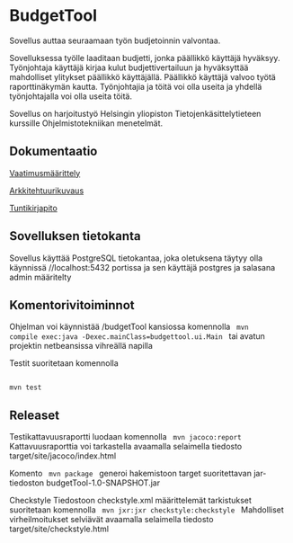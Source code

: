 # BudgetTool

Sovellus auttaa seuraamaan työn budjetoinnin valvontaa. 

Sovelluksessa työlle laaditaan budjetti, jonka päällikkö käyttäjä hyväksyy. Työnjohtaja käyttäjä kirjaa kulut budjettivertailuun 
ja hyväksyttää mahdolliset ylitykset päällikkö käyttäjällä. Päällikkö käyttäjä valvoo työtä raporttinäkymän kautta. Työnjohtajia 
ja töitä voi olla useita ja yhdellä työnjohtajalla voi olla useita töitä.

Sovellus on harjoitustyö Helsingin yliopiston Tietojenkäsittelytieteen kurssille Ohjelmistotekniikan menetelmät.

## Dokumentaatio

[Vaatimusmäärittely](https://github.com/Topi62/ot-harjoitustyo/blob/master/dokumentaatio/vaatimusmaarittely.md)

[Arkkitehtuurikuvaus](https://github.com/Topi62/ot-harjoitustyo/blob/master/dokumentaatio/arkkitehtuurikuvaus.md)

[Tuntikirjapito](https://github.com/Topi62/ot-harjoitustyo/blob/master/dokumentaatio/tuntikirjanpito.md)

## Sovelluksen tietokanta

Sovellus käyttää PostgreSQL tietokantaa, joka oletuksena täytyy olla käynnissä //localhost:5432 portissa ja sen
käyttäjä postgres ja salasana admin määritelty
 
## Komentorivitoiminnot

Ohjelman voi käynnistää /budgetTool kansiossa komennolla
<code>
mvn compile exec:java -Dexec.mainClass=budgettool.ui.Main
</code>
tai avatun projektin netbeansissa vihreällä napilla

Testit suoritetaan komennolla

<pre><code>
mvn test
</code></pre>

## Releaset


Testikattavuusraportti luodaan komennolla
<code>
mvn jacoco:report
</code>
Kattavuusraporttia voi tarkastella avaamalla selaimella tiedosto target/site/jacoco/index.html

Komento
<code>
mvn package
</code>
generoi hakemistoon target suoritettavan jar-tiedoston budgetTool-1.0-SNAPSHOT.jar

Checkstyle
Tiedostoon checkstyle.xml määrittelemät tarkistukset suoritetaan komennolla
<code>
 mvn jxr:jxr checkstyle:checkstyle
</code>
Mahdolliset virheilmoitukset selviävät avaamalla selaimella tiedosto target/site/checkstyle.html

